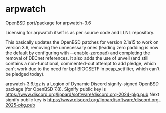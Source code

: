 # arpwatch
OpenBSD port/package for arpwatch-3.6

Licensing for arpwatch itself is as per source code and LLNL repository.

This basically updates the OpenBSD patches for version 2.1a15 to work on version 3.6, removing the unnecessary ones (leading zero padding is now
the default by configuring with --enable-zeropad) and completing the removal of DECnet references.
It also adds the use of unveil (and still contains a non-functional, commented-out attempt to add pledge, which can't work due to the need
for bpf BIOCSETF in pcap_setfilter, which can't be pledged today).

arpwatch-3.6.tgz is a Legion of Dynamic Discord signify-signed OpenBSD package (for OpenBSD 7.8). Signify public key is https://www.discord.org/lippard/software/discord.org-2024-pkg.pub
Next signify public key is https://www.discord.org/lippard/software/discord.org-2025-pkg.pub

